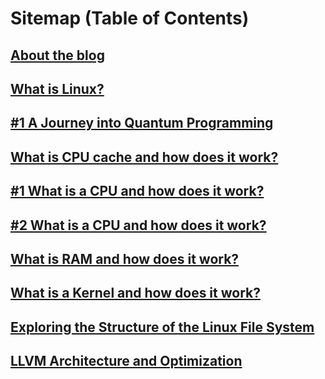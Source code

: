 # Sitemap (Table of Contents)

## [About the blog](about.html)

## [What is Linux?](linux.html)

## [#1 A Journey into Quantum Programming](quantum.html)

## [What is CPU cache and how does it work?](cpu_cache.html)

## [#1 What is a CPU and how does it work?](uz/guide/cpu.html)

## [#2 What is a CPU and how does it work?](cpu.html)

## [What is RAM and how does it work?](ram.html)

## [What is a Kernel and how does it work?](kernel.html)

## [Exploring the Structure of the Linux File System](file_system.html)

## [LLVM Architecture and Optimization](llvm.html)